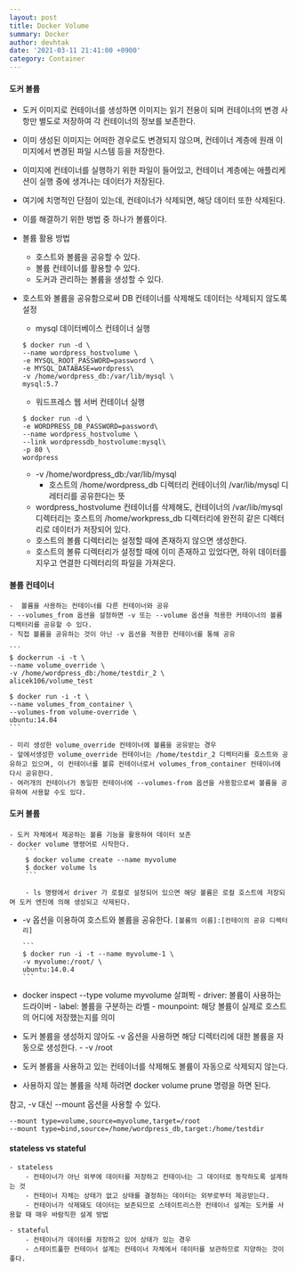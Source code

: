 ```yaml
---
layout: post
title: Docker Volume
summary: Docker
author: devhtak
date: '2021-03-11 21:41:00 +0900'
category: Container
---
```


#### 도커 볼륨

- 도커 이미지로 컨테이너를 생성하면 이미지는 읽기 전용이 되며 컨테이너의 변경 사항만 별도로 저장하여 각 컨테이너의 정보를 보존한다.
- 이미 생성된 이미지는 어떠한 경우로도 변경되지 않으며, 컨테이너 계층에 원래 이미지에서 변경된 파일 시스템 등을 저장한다.
- 이미지에 컨테이너를 실행하기 위한 파일이 들어있고, 컨테이너 계층에는 애플리케션이 실행 중에 생겨나는 데이터가 저장된다.
- 여기에 치명적인 단점이 있는데, 컨테이너가 삭제되면, 해당 데이터 또한 삭제된다.
- 이를 해결하기 위한 벙법 중 하나가 볼륨이다.

- 볼륨 활용 방법
	- 호스트와 볼륨을 공유할 수 있다.
	- 볼륨 컨테이너를 활용할 수 있다.
	- 도커과 관리하는 볼륨을 생성할 수 있다.

- 호스트와 볼륨을 공유함으로써 DB 컨테이너를 삭제해도 데이터는 삭제되지 않도록 설정
	- mysql 데이터베이스 컨테이너 실행
  ```
  $ docker run -d \
  --name wordpress_hostvolume \
  -e MYSQL_ROOT_PASSWORD=password \
  -e MYSQL_DATABASE=wordpress\
  -v /home/wordpress_db:/var/lib/mysql \
  mysql:5.7
  ```

	- 워드프레스 웹 서버 컨테이너 실행
	```
	$ docker run -d \
	-e WORDPRESS_DB_PASSWORD=password\
	--name wordpress_hostvolume \
	--link wordpressdb_hostvolume:mysql\
	-p 80 \
	wordpress
	```

	- -v /home/wordpress_db:/var/lib/mysql
		- 호스트의 /home/wordpress_db 디렉터리 컨테이너의 /var/lib/mysql 디레터리를 공유한다는 뜻
	- wordpress_hostvolume 컨테이너를 삭제해도, 컨테이너의 /var/lib/mysql 디렉터리는 호스트의 /home/workpress_db 디렉터리에 완전히 같은 디렉터리로 데이터가 저장되어 있다.
	- 호스트의 볼륨 디렉터리는 설정할 때에 존재하지 않으면 생성한다.
	- 호스트의 볼류 디렉터리가 설정할 때에 이미 존재하고 있었다면, 하위 데이터를 지우고 연결한 디렉터리의 파일을 가져온다.

#### 볼륨 컨테이너

	-  볼륨을 사용하는 컨테이너를 다른 컨테이너와 공유
	- --volumes_from 옵션을 설정하면 -v 또는 --volume 옵션을 적용한 커테이너의 볼륨 디렉터리를 공유할 수 있다.
	- 직접 볼륨을 공유하는 것이 아닌 -v 옵션을 적용한 컨테이너를 통해 공유

	```
	$ dockerrun -i -t \
	--name volume_override \
	-v /home/wordpress_db:/home/testdir_2 \ 
	alicek106/volume_test

	$ docker run -i -t \
	--name volumes_from_container \
	--volumes-from volume-override \
	ubuntu:14.04
	```
  
	- 미리 생성한 volume_override 컨테이너에 볼륨을 공유받는 경우
	- 앞에서생성한 volume_override 컨테이너는 /home/testdir_2 디렉터리를 호스트와 공유하고 있으며, 이 컨테이너를 볼류 컨테이너로서 volumes_from_container 컨테이너에 다시 공유한다.
	- 여러개의 컨테이너가 동일한 컨테이너에 --volumes-from 옵션을 사용함으로써 볼륨을 공유하여 사용할 수도 있다.

#### 도커 볼륨

	- 도커 자체에서 제공하는 볼륨 기능을 활용하여 데이터 보존
	- docker volume 명령어로 시작한다.
		```
		$ docker volume create --name myvolume
		$ docker volume ls
		```
    
		- ls 명령에서 driver 가 로컬로 설정되어 있으면 해당 볼륨은 로컬 호스트에 저장되며 도커 엔진에 의해 생성되고 삭제된다.
	
  - -v 옵션을 이용하여 호스트와 볼륨을 공유한다.
		```
    [볼륨의 이름]:[컨테이의 공유 디렉터리]
		```
    
		```
		$ docker run -i -t --name myvolume-1 \
		-v myvolume:/root/ \
		ubuntu:14.0.4
		```
	
  - docker inspect --type volume myvolume 살펴뵉
		- driver: 볼륨이 사용하는 드라이버
		- label: 볼륨을 구분하는 라벨
		- mounpoint: 해당 볼륨이 실제로 호스트의 어디에 저장했는지를 의미
	
  - 도커 볼륨을 생성하지 않아도 -v 옵션을 사용하면 해당 디렉터리에 대한 볼륨을 자동으로 생성한다.
		- -v /root
	
  - 도커 볼륨을 사용하고 있는 컨테이너를 삭제해도 볼륨이 자동으로 삭제되지 않는다.
	
  - 사용하지 않는 볼륨을 삭제 하려면 docker volume prune 명령을 하면 된다.

참고, -v 대신 --mount 옵션을 사용할 수 있다. 
  ```
  --mount type=volume,source=myvolume,target=/root
  --mount type=bind,source=/home/wordpress_db,target:/home/testdir
  ```

#### stateless vs stateful

	- stateless
		- 컨테이너가 아닌 외부에 데이터를 저장하고 컨테이너는 그 데이터로 동작하도록 설계하는 것
		- 컨테이너 자체는 상태가 없고 상태를 결정하는 데이터는 외부로부터 제공받는다.
		- 컨테이너가 삭제돼도 데이터는 보존되므로 스테이트리스한 컨테이너 설계는 도커를 사용할 때 매우 바람직한 설계 방법
	
	- stateful
		- 컨테이너가 데이터를 저장하고 있어 상태가 있는 경우
		- 스테이트풀한 컨테이너 설계는 컨테이너 자체에서 데이터를 보관하므로 지양하는 것이 좋다.
